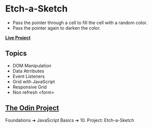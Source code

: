 # Etch-a-Sketch
* Pass the pointer through a cell to fill the cell with a random color.
* Pass the pointer again to darken the color.

**[Live Project](https://jamezuki.github.io/etch-a-sketch/)**

## Topics

* DOM Manipulation
* Data Atrributes
* Event Listeners
* Grid with JavaScript
* Responsive Grid
* Non refresh &lt;form&gt;

## [The Odin Project](https://www.theodinproject.com)
Foundations ➜ JavaScript Basics ➜ 10. Project: Etch-a-Sketch